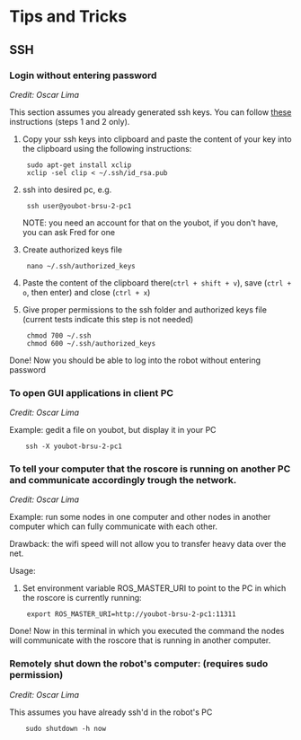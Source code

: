 # Tips and Tricks
## SSH

### Login without entering password
*Credit: Oscar Lima*

This section assumes you already generated ssh keys. You can follow [these](https://help.github.com/articles/generating-ssh-keys) instructions (steps 1 and 2 only).

1. Copy your ssh keys into clipboard and paste the content of your key into the clipboard using the following instructions:

		sudo apt-get install xclip
		xclip -sel clip < ~/.ssh/id_rsa.pub

2. ssh into desired pc, e.g.

		ssh user@youbot-brsu-2-pc1

    NOTE: you need an account for that on the youbot, if you don't have, you can ask Fred for one

3. Create authorized keys file

		nano ~/.ssh/authorized_keys

4. Paste the content of the clipboard there(`ctrl + shift + v`), save (`ctrl + o`, then enter) and close (`ctrl + x`)

5. Give proper permissions to the ssh folder and authorized keys file (current tests indicate this step is not needed)

		chmod 700 ~/.ssh
		chmod 600 ~/.ssh/authorized_keys

Done! Now you should be able to log into the robot without entering password

### To open GUI applications in client PC
*Credit: Oscar Lima*

Example: gedit a file on youbot, but display it in your PC

		ssh -X youbot-brsu-2-pc1

### To tell your computer that the roscore is running on another PC and communicate accordingly trough the network.
*Credit: Oscar Lima*

Example: run some nodes in one computer and other nodes in another computer which can fully communicate with each other.

Drawback: the wifi speed will not allow you to transfer heavy data over the net.

Usage:

1. Set environment variable ROS_MASTER_URI to point to the PC in which the roscore is currently running:

		export ROS_MASTER_URI=http://youbot-brsu-2-pc1:11311

Done! Now in this terminal in which you executed the command the nodes will communicate with the roscore that is running in another computer.


### Remotely shut down the robot's computer: (requires sudo permission)
*Credit: Oscar Lima*

This assumes you have already ssh'd in the robot's PC

		sudo shutdown -h now
